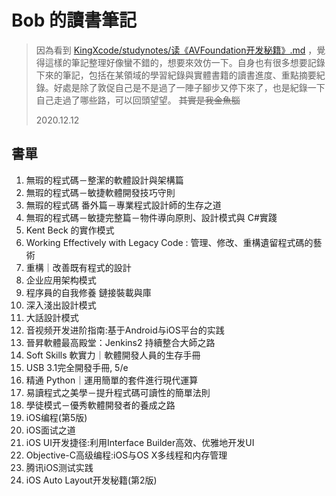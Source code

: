 # Bob 的讀書筆記

> 因為看到 [KingXcode/studynotes/读《AVFoundation开发秘籍》.md](https://github.com/KingXcode/studynotes/blob/master/%E8%AF%BB%E3%80%8AAVFoundation%E5%BC%80%E5%8F%91%E7%A7%98%E7%B1%8D%E3%80%8B.md) ，覺得這樣的筆記整理好像蠻不錯的，想要來效仿一下。自身也有很多想要記錄下來的筆記，包括在某領域的學習紀錄與實體書籍的讀書進度、重點摘要紀錄。好處是除了敦促自己是不是過了一陣子腳步又停下來了，也是紀錄一下自己走過了哪些路，可以回頭望望。 ~~其實是我金魚腦~~
>
> 2020.12.12


## 書單

1. 無瑕的程式碼－整潔的軟體設計與架構篇
2. 無瑕的程式碼－敏捷軟體開發技巧守則
3. 無瑕的程式碼 番外篇－專業程式設計師的生存之道 
4. 無瑕的程式碼－敏捷完整篇－物件導向原則、設計模式與 C#實踐
5. Kent Beck 的實作模式
6. Working Effectively with Legacy Code : 管理、修改、重構遺留程式碼的藝術
7. 重構｜改善既有程式的設計
8. 企业应用架构模式
9. 程序員的自我修養 鏈接裝載與庫
10. 深入淺出設計模式
11. 大話設計模式
12. 音视频开发进阶指南:基于Android与iOS平台的实践
13. 晉昇軟體最高殿堂：Jenkins2 持續整合大師之路
14. Soft Skills 軟實力｜軟體開發人員的生存手冊
15. USB 3.1完全開發手冊, 5/e
16. 精通 Python｜運用簡單的套件進行現代運算
17. 易讀程式之美學－提升程式碼可讀性的簡單法則
18. 學徒模式－優秀軟體開發者的養成之路
19. iOS编程(第5版)
20. iOS面试之道
21. iOS UI开发捷径:利用Interface Builder高效、优雅地开发UI
22. Objective-C高级编程:iOS与OS X多线程和内存管理
23. 腾讯iOS测试实践
24. iOS Auto Layout开发秘籍(第2版)
